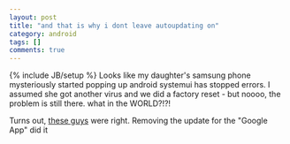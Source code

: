 ```yaml
---
layout: post
title: "and that is why i dont leave autoupdating on"
category: android
tags: []
comments: true
---
```

{% include JB/setup %}
Looks like my daughter's samsung phone mysteriously started popping up android systemui has stopped errors.  I assumed she got another virus and we did a factory reset - but noooo, the problem is still there.  what in the WORLD?!?!  
  
Turns out, [these guys](http://forums.androidcentral.com/rogers-samsung-galaxy-s4/417626-process-com-android-systemui-has-stopped.html) were right.  Removing the update for the "Google App" did it
